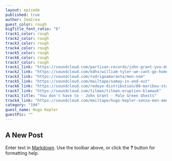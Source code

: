 ```yaml
---
layout: episode
published: true
author: ImaCrea
guest_color: rough
bigTitle_font_ratio: "6"
track1_color: rough
track2_color: rough
track3_color: rough
track4_color: rough
track5_color: rough
track6_color: rough
track7_color: rough
track1_link: "https://soundcloud.com/partisan-records/john-grant-you-dont-have-to"
track2_link: "https://soundcloud.com/kdhx/william-tyler-we-cant-go-home"
track3_link: "https://soundcloud.com/rodrigoamarante/mon-nom"
track5_link: "https://soundcloud.com/mailtape/samay-in-and-out"
track6_link: "https://soundcloud.com/redeye-distribution/08-maribou-state-midas-feat"
track7_link: "https://soundcloud.com/tilman/tilman-eruption-klamauk"
track1_title: "You don't have to - John Grant - Pale Green Ghosts"
track4_link: "https://soundcloud.com/mailtape/hugo-kepler-senza-mon-amour"
category: "194"
guest_name: Hugo Kepler
guestPic: ""
---
```




## A New Post

Enter text in [Markdown](http://daringfireball.net/projects/markdown/). Use the toolbar above, or click the **?** button for formatting help.
